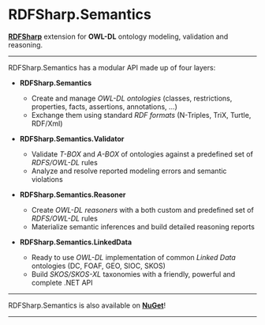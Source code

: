 # RDFSharp.Semantics
<b><a href="https://github.com/mdesalvo/RDFSharp">RDFSharp</a></b> extension for <b>OWL-DL</b> ontology modeling, validation and reasoning.

<hr>
RDFSharp.Semantics has a modular API made up of four layers: 

<ul>
    <li><b>RDFSharp.Semantics</b></li> 
    <ul>
        <li>Create and manage <i>OWL-DL ontologies</i> (classes, restrictions, properties, facts, assertions, annotations, ...)</li>
        <li>Exchange them using standard <i>RDF formats</i> (N-Triples, TriX, Turtle, RDF/Xml)</li>
    </ul>
</ul>
<ul>
    <li><b>RDFSharp.Semantics.Validator</b></li> 
    <ul>
        <li>Validate <i>T-BOX</i> and <i>A-BOX</i> of ontologies against a predefined set of <i>RDFS/OWL-DL</i> rules</li>
        <li>Analyze and resolve reported modeling errors and semantic violations</li>
    </ul>
</ul>
<ul>
    <li><b>RDFSharp.Semantics.Reasoner</b></li> 
    <ul>
        <li>Create <i>OWL-DL reasoners</i> with a both custom and predefined set of <i>RDFS/OWL-DL</i> rules</li>
        <li>Materialize semantic inferences and build detailed reasoning reports</li>
    </ul>
</ul>
<ul>
    <li><b>RDFSharp.Semantics.LinkedData</b></li> 
    <ul>
        <li>Ready to use <i>OWL-DL</i> implementation of common <i>Linked Data</i> ontologies (DC, FOAF, GEO, SIOC, SKOS)</li>
        <li>Build <i>SKOS/SKOS-XL</i> taxonomies with a friendly, powerful and complete .NET API</li>
    </ul>
</ul>
<hr>
RDFSharp.Semantics is also available on <b><a href="http://www.nuget.org/packages?q=rdfsharp.semantics">NuGet</a></b>!
<hr>
